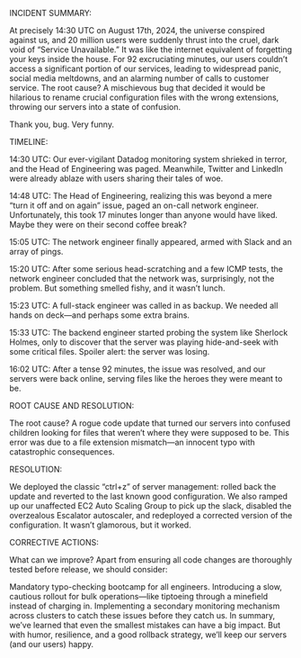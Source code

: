 INCIDENT SUMMARY:

At precisely 14:30 UTC on August 17th, 2024, the universe conspired against us, and 20 million users were suddenly thrust into the cruel, dark void of “Service Unavailable.” It was like the internet equivalent of forgetting your keys inside the house. For 92 excruciating minutes, our users couldn’t access a significant portion of our services, leading to widespread panic, social media meltdowns, and an alarming number of calls to customer service. The root cause? A mischievous bug that decided it would be hilarious to rename crucial configuration files with the wrong extensions, throwing our servers into a state of confusion.

Thank you, bug. Very funny.

TIMELINE:

14:30 UTC: Our ever-vigilant Datadog monitoring system shrieked in terror, and the Head of Engineering was paged. Meanwhile, Twitter and LinkedIn were already ablaze with users sharing their tales of woe.

14:48 UTC: The Head of Engineering, realizing this was beyond a mere “turn it off and on again” issue, paged an on-call network engineer. Unfortunately, this took 17 minutes longer than anyone would have liked. Maybe they were on their second coffee break?

15:05 UTC: The network engineer finally appeared, armed with Slack and an array of pings.

15:20 UTC: After some serious head-scratching and a few ICMP tests, the network engineer concluded that the network was, surprisingly, not the problem. But something smelled fishy, and it wasn’t lunch.

15:23 UTC: A full-stack engineer was called in as backup. We needed all hands on deck—and perhaps some extra brains.

15:33 UTC: The backend engineer started probing the system like Sherlock Holmes, only to discover that the server was playing hide-and-seek with some critical files. Spoiler alert: the server was losing.

16:02 UTC: After a tense 92 minutes, the issue was resolved, and our servers were back online, serving files like the heroes they were meant to be.

ROOT CAUSE AND RESOLUTION:

The root cause? A rogue code update that turned our servers into confused children looking for files that weren’t where they were supposed to be. This error was due to a file extension mismatch—an innocent typo with catastrophic consequences.

RESOLUTION:

We deployed the classic “ctrl+z” of server management: rolled back the update and reverted to the last known good configuration. We also ramped up our unaffected EC2 Auto Scaling Group to pick up the slack, disabled the overzealous Escalator autoscaler, and redeployed a corrected version of the configuration. It wasn’t glamorous, but it worked.

CORRECTIVE ACTIONS:

What can we improve? Apart from ensuring all code changes are thoroughly tested before release, we should consider:

Mandatory typo-checking bootcamp for all engineers.
Introducing a slow, cautious rollout for bulk operations—like tiptoeing through a minefield instead of charging in.
Implementing a secondary monitoring mechanism across clusters to catch these issues before they catch us.
In summary, we’ve learned that even the smallest mistakes can have a big impact. But with humor, resilience, and a good rollback strategy, we’ll keep our servers (and our users) happy.
